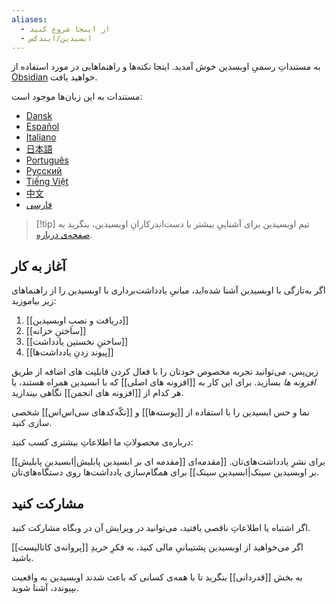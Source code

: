 ```yaml
---
aliases:
  - از اینجا شروع کنید
  - ابسیدین/ایندکس
---
```



به مستنداتِ رسمیِ اوبسدین خوش آمدید. اینجا نکته‌ها و راهنماهایی در مورد استفاده از [Obsidian](https://obsidian.md) خواهید یافت. 

مستندات به این زبان‌ها موجود است:

- [Dansk](https://publish.obsidian.md/help-da)
- [Español](https://publish.obsidian.md/help-es)
- [Italiano](https://publish.obsidian.md/help-it)
- [日本語](https://publish.obsidian.md/help-ja)
- [Português](https://publish.obsidian.md/help-pt-br)
- [Русский](https://publish.obsidian.md/help-ru)
- [Tiếng Việt](https://publish.obsidian.md/help-vi)
- [中文](https://publish.obsidian.md/help-zh)
- [فارسی](https://publish.obsidian.md/help-fa)

> [!tip] تیم اوبسیدین
> برای آشناییِ بیشتر با دست‌اندرکارانِ اوبسیدین، بنگرید به [صفحه‌ی درباره](https://obsidian.md/about).

## آغاز به کار

اگر به‌تازگی با اوبسیدین آشنا شده‌اید، مبانیِ یادداشت‌برداری با اوبسیدین را از راهنماهای زیر بیاموزید: 

1. [[دریافت و نصبِ اوبسیدین]]
2. [[ساختنِ خزانه]]
3. [[ساختنِ نخستین یادداشت]]
4. [[پیوند زدنِ یادداشت‌ها]]

زین‌پس، می‌توانید تجربه مخصوص خودتان را با فعال کردن قابلیت های اضافه از طریق _افزونه ها_ بسازید. برای این کار به [[افزونه های اصلی]] که با ابسیدین همراه هستند، یا هر کدام از [[افزونه های انجمن]] نگاهی بیندازید. 

نما و حس ابسیدین را با استفاده از [[پوسته‌ها]] و [[تکّه‌کدهای سی‌اس‌اس]] شخصی سازی کنید. 

درباره‌ی محصولاتِ ما اطلاعاتِ بیشتری کسب کنید:

[[مقدمه ای بر ابسیدین پابلیش|ابسیدین پابلیش]] برای نشرِ یادداشت‌های‌تان. 
[[مقدمه‌ای بر اوبسیدین سینک|ابسیدین سینک]] برای همگام‌سازی یادداشت‌ها روی دستگاه‌های‌تان. 

## مشارکت کنید

اگر اشتباه یا اطلاعاتِ ناقصی یافتید، می‌توانید در ویرایش آن در وبگاه مشارکت کنید. 

اگر می‌خواهید از اوبسیدین پشتیبانیِ مالی کنید، به فکرِ خریدِ [[پروانه‌ی کاتالیست]] باشید.

به بخش [[قدردانی]] بنگرید تا با همه‌ی کسانی که باعث شدند اوبسیدین به واقعیت بپیوندد، آشنا شوید.

